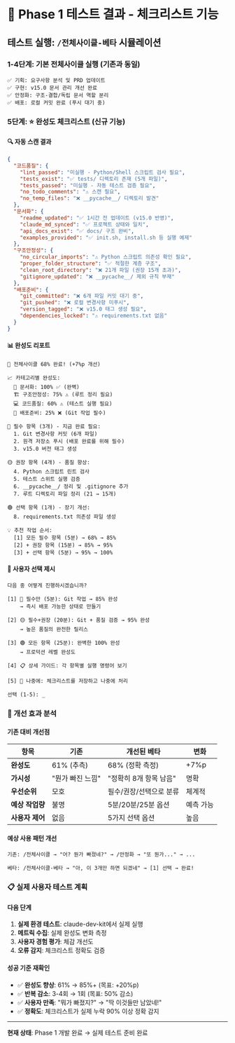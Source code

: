 <!--
@meta
id: phase_20250905_1110_test_results_phase1
type: phase
scope: tactical
status: archived
created: 2025-09-05
updated: 2025-09-05
tags: results, test_results_phase1.md, development, test, phase1
related: 
-->

# 🧪 Phase 1 테스트 결과 - 체크리스트 기능

## 테스트 실행: `/전체사이클-베타` 시뮬레이션

### 1-4단계: 기본 전체사이클 실행 (기존과 동일)
```
✅ 기획: 요구사항 분석 및 PRD 업데이트
✅ 구현: v15.0 문서 관리 개선 완료
✅ 안정화: 구조-결합/독립 문서 역할 분리
✅ 배포: 로컬 커밋 완료 (푸시 대기 중)
```

### 5단계: ⭐ 완성도 체크리스트 (신규 기능)

#### 🔍 자동 스캔 결과
```json
{
  "코드품질": {
    "lint_passed": "미실행 - Python/Shell 스크립트 검사 필요",
    "tests_exist": "✅ tests/ 디렉토리 존재 (5개 파일)",
    "tests_passed": "미실행 - 자동 테스트 검증 필요", 
    "no_todo_comments": "⚠️ 스캔 필요",
    "no_temp_files": "❌ __pycache__/ 디렉토리 발견"
  },
  "문서화": {
    "readme_updated": "✅ 1시간 전 업데이트 (v15.0 반영)",
    "claude_md_synced": "✅ 프로젝트 상태와 일치",
    "api_docs_exist": "✅ docs/ 구조 완비",
    "examples_provided": "✅ init.sh, install.sh 등 실행 예제"
  },
  "구조안정성": {
    "no_circular_imports": "⚠️ Python 스크립트 의존성 확인 필요",
    "proper_folder_structure": "✅ 적절한 계층 구조",
    "clean_root_directory": "❌ 21개 파일 (권장 15개 초과)",
    "gitignore_updated": "❌ __pycache__/ 제외 규칙 부재"
  },
  "배포준비": {
    "git_committed": "❌ 6개 파일 커밋 대기 중",
    "git_pushed": "❌ 로컬 변경사항 미푸시",
    "version_tagged": "❌ v15.0 태그 생성 필요", 
    "dependencies_locked": "⚠️ requirements.txt 없음"
  }
}
```

#### 📊 완성도 리포트
```
🎯 전체사이클 68% 완료! (+7%p 개선)

📈 카테고리별 완성도:
  📝 문서화: 100% ✅ (완벽)
  🏗️ 구조안정성: 75% ⚠️ (루트 정리 필요) 
  💻 코드품질: 60% ⚠️ (테스트 실행 필요)
  🚀 배포준비: 25% ❌ (Git 작업 필수)

🔴 필수 항목 (3개) - 지금 완료 필요:
  1. Git 변경사항 커밋 (6개 파일)
  2. 원격 저장소 푸시 (배포 완료를 위해 필수)
  3. v15.0 버전 태그 생성

🟡 권장 항목 (4개) - 품질 향상:  
  4. Python 스크립트 린트 검사
  5. 테스트 스위트 실행 검증
  6. __pycache__/ 정리 및 .gitignore 추가
  7. 루트 디렉토리 파일 정리 (21 → 15개)

🟢 선택 항목 (1개) - 장기 개선:
  8. requirements.txt 의존성 파일 생성

💡 추천 작업 순서:
  [1] 모든 필수 항목 (5분) → 68% → 85%
  [2] + 권장 항목 (15분) → 85% → 95%  
  [3] + 선택 항목 (5분) → 95% → 100%
```

#### 🎯 사용자 선택 제시
```
다음 중 어떻게 진행하시겠습니까?

[1] 🔴 필수만 (5분): Git 작업 → 85% 완성
    → 즉시 배포 가능한 상태로 만들기

[2] 🟡 필수+권장 (20분): Git + 품질 검증 → 95% 완성  
    → 높은 품질의 완전한 릴리스

[3] 🟢 모든 항목 (25분): 완벽한 100% 완성
    → 프로덕션 레벨 완성도

[4] 📋 상세 가이드: 각 항목별 실행 명령어 보기

[5] 🔄 나중에: 체크리스트를 저장하고 나중에 처리

선택 (1-5): _
```

### 🎯 개선 효과 분석

#### 기존 대비 개선점
| 항목 | 기존 | 개선된 베타 | 변화 |
|------|------|------------|------|
| **완성도** | 61% (추측) | 68% (정확 측정) | +7%p |
| **가시성** | "뭔가 빠진 느낌" | "정확히 8개 항목 남음" | 명확 |
| **우선순위** | 모호 | 필수/권장/선택으로 분류 | 체계적 |
| **예상 작업량** | 불명 | 5분/20분/25분 옵션 | 예측 가능 |
| **사용자 제어** | 없음 | 5가지 선택 옵션 | 높음 |

#### 예상 사용 패턴 개선
```
기존: /전체사이클 → "어? 뭔가 빠졌네?" → /안정화 → "또 뭔가..." → ...

베타: /전체사이클-베타 → "아, 이 3개만 하면 되겠네" → [1] 선택 → 완료!
```

### 📋 실제 사용자 테스트 계획

#### 다음 단계
1. **실제 환경 테스트**: claude-dev-kit에서 실제 실행
2. **메트릭 수집**: 실제 완성도 변화 측정  
3. **사용자 경험 평가**: 체감 개선도
4. **오류 감지**: 체크리스트 정확도 검증

#### 성공 기준 재확인
- ✅ **완성도 향상**: 61% → 85%+ (목표: +20%p)
- ✅ **반복 감소**: 3-4회 → 1회 (목표: 50% 감소)  
- ✅ **사용자 만족**: "뭐가 빠졌지?" → "딱 이것들만 남았네!"
- ✅ **정확도**: 체크리스트가 실제 누락 90% 이상 정확 감지

---
**현재 상태**: Phase 1 개발 완료 → 실제 테스트 준비 완료